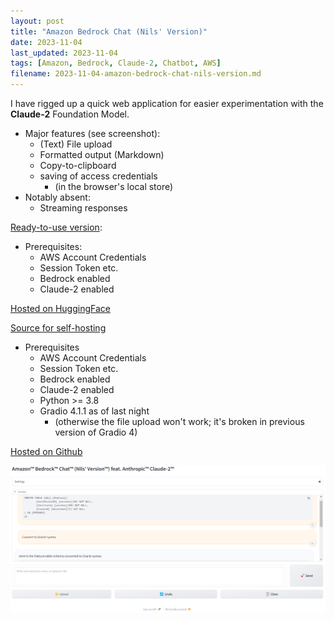 ```yaml
---
layout: post
title: "Amazon Bedrock Chat (Nils' Version)"
date: 2023-11-04
last_updated: 2023-11-04
tags: [Amazon, Bedrock, Claude-2, Chatbot, AWS]
filename: 2023-11-04-amazon-bedrock-chat-nils-version.md
---
```


I have rigged up a quick web application for easier experimentation with the **Claude-2** Foundation Model.

- Major features (see screenshot):
  - (Text) File upload
  - Formatted output (Markdown)
  - Copy-to-clipboard
  - saving of access credentials
    - (in the browser's local store)
- Notably absent:
  - Streaming responses

[Ready-to-use version](https://huggingface.co/spaces/ndurner/amz_bedrock_chat):
- Prerequisites:
  - AWS Account Credentials
  - Session Token etc.
  - Bedrock enabled
  - Claude-2 enabled

[Hosted on HuggingFace](https://huggingface.co/spaces/ndurner/amz_bedrock_chat)

[Source for self-hosting](https://github.com/ndurner/amz_bedrock_chat)
- Prerequisites
  - AWS Account Credentials
  - Session Token etc.
  - Bedrock enabled
  - Claude-2 enabled
  - Python >= 3.8
  - Gradio 4.1.1 as of last night
    - (otherwise the file upload won't work; it's broken in previous version of Gradio 4)

[Hosted on Github](https://github.com/ndurner/amz_bedrock_chat)


![Screenshot 2023-11-04 134057.png](assets/img/amz_chat.png)